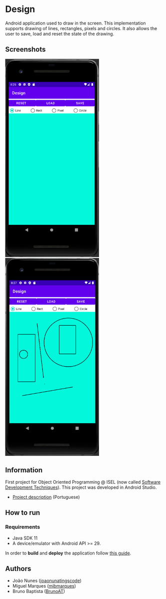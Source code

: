 # Design

Android application used to draw in the screen.
This implementation supports drawing of lines, rectangles, pixels and circles.
It also allows the user to save, load and reset the state of the drawing.

## Screenshots
<p float="left">
  <img alt="Empty screen" src="docs/screenshots/empty.png" width="300">
  <img alt="Screen with drawings" src="docs/screenshots/drawing.png" width="300">
</p> 

## Information
First project for Object Oriented Programming @ ISEL (now called [Software Development Techniques](https://www.isel.pt/en/leic/software-development-techniques)).
This project was developed in Android Studio.

- [Project description](docs/project-description.pdf) (Portuguese)

## How to run

### Requirements
- Java SDK 11
- A device/emulator with Android API >= 29.

In order to **build** and **deploy** the application follow [this guide](https://developer.android.com/studio/build/building-cmdline).

## Authors
- João Nunes ([joaonunatingscode](https://github.com/joaonunatingscode))
- Miguel Marques ([mjbmarques](https://github.com/mjbmarques))
- Bruno Baptista ([BrunoAT](https://github.com/BrunoAT))
